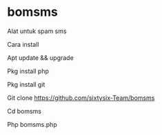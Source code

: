 # bomsms

Alat untuk spam sms

Cara install

Apt update && upgrade

Pkg install php

Pkg install git

Git clone https://github.com/sixtysix-Team/bomsms

Cd bomsms

Php bomsms.php

